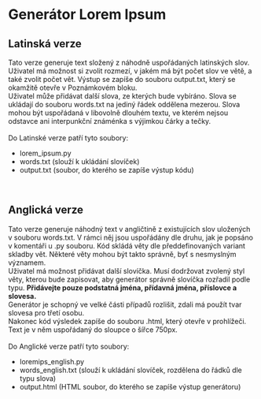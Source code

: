 # Generátor Lorem Ipsum
## Latinská verze
Tato verze generuje text složený z náhodně uspořádaných latinských slov. Uživatel má možnost si zvolit rozmezí, v jakém má být počet slov ve větě, a také zvolit počet vět. Výstup se zapíše do souboru output.txt, který se okamžitě otevře v Poznámkovém bloku.   
Uživatel může přidávat další slova, ze kterých bude vybíráno. Slova se ukládají do souboru words.txt na jediný řádek oddělena mezerou. Slova mohou být uspořádaná v libovolně dlouhém textu, ve kterém nejsou odstavce ani interpunkční známénka s výjimkou čárky a tečky.  
<br>
Do Latinské verze patří tyto soubory:   
- lorem_ipsum.py
- words.txt (slouží k ukládání slovíček)
- output.txt (soubor, do kterého se zapíše výstup kódu)   
<br>

## Anglická verze
Tato verze generuje náhodný text v angličtině z existujících slov uložených v souboru words.txt. V rámci něj jsou uspořádány dle druhu, jak je popsáno v komentáři u .py souboru. Kód skládá věty dle předdefinovaných variant skladby vět. Některé věty mohou být takto správně, byť s nesmyslným významem.   
Uživatel má možnost přidávat další slovíčka. Musí dodržovat zvolený styl věty, kterou bude zapisovat, aby generátor správně slovíčka rozřadil podle typu. <b>Přidávejte pouze podstatná jména, přídavná jména, příslovce a slovesa.</b>   
Generátor je schopný ve velké části případů rozlišit, zdali má použít tvar slovesa pro třetí osobu.  
Nakonec kód výsledek zapíše do souboru .html, který otevře v prohlížeči. Text je v něm uspořádaný do sloupce o šířce 750px.   
<br>
Do Anglické verze patří tyto soubory:
- loremips_english.py
- words_english.txt (slouží k ukládání slovíček, rozdělena do řádků dle typu slova)
- output.html (HTML soubor, do kterého se zapíše výstup generátoru)
